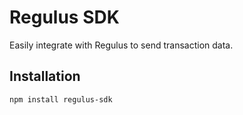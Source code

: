 # Regulus SDK

Easily integrate with Regulus to send transaction data.

## Installation

```bash
npm install regulus-sdk
```
